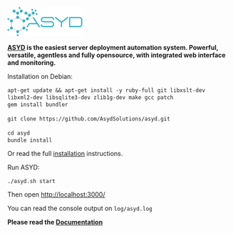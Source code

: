 ![ASYD Logo](https://raw.githubusercontent.com/AsydSolutions/ASYD/master/static/lib/img/asyd-logo.png)

**[ASYD](http://www.asyd.eu/) is the easiest server deployment automation system.
Powerful, versatile, agentless and fully opensource, with integrated web interface and monitoring.**


Installation on Debian:

	apt-get update && apt-get install -y ruby-full git libxslt-dev libxml2-dev libsqlite3-dev zlib1g-dev make gcc patch
	gem install bundler

	git clone https://github.com/AsydSolutions/asyd.git

	cd asyd
	bundle install

Or read the full [installation](https://github.com/AsydSolutions/asyd/blob/master/static/doc/en/installing.md) instructions.

Run ASYD:

	./asyd.sh start

Then open [http://localhost:3000/](http://localhost:3000/)

You can read the console output on `log/asyd.log`


**Please read the [Documentation](https://www.asyd.eu/documentation)**
